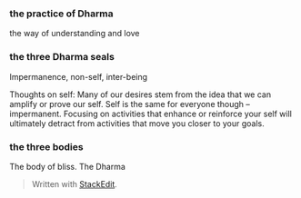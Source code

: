 ### the practice of Dharma 
the way of understanding and love

### the three Dharma seals 
Impermanence, non-self, inter-being

Thoughts on self:
Many of our desires stem from the idea that we can amplify or prove our self. Self is the same for everyone though – impermanent. Focusing on activities that enhance or reinforce your self will ultimately detract from activities that move you closer to your goals.

### the three bodies
The body of bliss.
The Dharma 

> Written with [StackEdit](https://stackedit.io/).
<!--stackedit_data:
eyJoaXN0b3J5IjpbLTU5MTQwMjY0OF19
-->